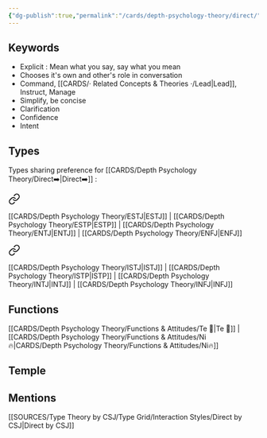 ```yaml
---
{"dg-publish":true,"permalink":"/cards/depth-psychology-theory/direct/","noteIcon":"","created":"2023-01-01T13:12:17.828+01:00","updated":"2023-04-19T22:33:33.098+02:00"}
---
```



## Keywords
- Explicit : Mean what you say, say what you mean
- Chooses it's own and other's role in conversation
- Command, [[CARDS/· Related Concepts & Theories ·/Lead\|Lead]], Instruct, Manage
- Simplify, be concise
- Clarification
- Confidence
- Intent

## Types 
Types sharing preference for [[CARDS/Depth Psychology Theory/Direct➡️\|Direct➡️]] : 

<div class="transclusion internal-embed is-loaded"><a class="markdown-embed-link" href="/cards/depth-psychology-theory/structure/#3e8630" aria-label="Open link"><svg xmlns="http://www.w3.org/2000/svg" width="24" height="24" viewBox="0 0 24 24" fill="none" stroke="currentColor" stroke-width="2" stroke-linecap="round" stroke-linejoin="round" class="svg-icon lucide-link"><path d="M10 13a5 5 0 0 0 7.54.54l3-3a5 5 0 0 0-7.07-7.07l-1.72 1.71"></path><path d="M14 11a5 5 0 0 0-7.54-.54l-3 3a5 5 0 0 0 7.07 7.07l1.71-1.71"></path></svg></a><div class="markdown-embed">



[[CARDS/Depth Psychology Theory/ESTJ\|ESTJ]] | [[CARDS/Depth Psychology Theory/ESTP\|ESTP]] | [[CARDS/Depth Psychology Theory/ENTJ\|ENTJ]] | [[CARDS/Depth Psychology Theory/ENFJ\|ENFJ]] 

</div></div>


<div class="transclusion internal-embed is-loaded"><a class="markdown-embed-link" href="/cards/depth-psychology-theory/finisher/#a2cd63" aria-label="Open link"><svg xmlns="http://www.w3.org/2000/svg" width="24" height="24" viewBox="0 0 24 24" fill="none" stroke="currentColor" stroke-width="2" stroke-linecap="round" stroke-linejoin="round" class="svg-icon lucide-link"><path d="M10 13a5 5 0 0 0 7.54.54l3-3a5 5 0 0 0-7.07-7.07l-1.72 1.71"></path><path d="M14 11a5 5 0 0 0-7.54-.54l-3 3a5 5 0 0 0 7.07 7.07l1.71-1.71"></path></svg></a><div class="markdown-embed">



[[CARDS/Depth Psychology Theory/ISTJ\|ISTJ]] | [[CARDS/Depth Psychology Theory/ISTP\|ISTP]] | [[CARDS/Depth Psychology Theory/INTJ\|INTJ]] | [[CARDS/Depth Psychology Theory/INFJ\|INFJ]]  

</div></div>


## Functions 
[[CARDS/Depth Psychology Theory/Functions & Attitudes/Te 🏹\|Te 🏹]] | [[CARDS/Depth Psychology Theory/Functions & Attitudes/Ni🔥\|CARDS/Depth Psychology Theory/Functions & Attitudes/Ni🔥]] 

## Temple 

## Mentions
[[SOURCES/Type Theory by CSJ/Type Grid/Interaction Styles/Direct by CSJ\|Direct by CSJ]]

